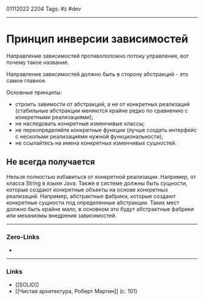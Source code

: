 01112022 2204
Tags: #z #dev 

---
# Принцип инверсии зависимостей

Направление зависимостей противоположно потоку управления, вот почему такое название.

Направление зависимостей должно быть в сторону абстракций - это самое главное.

Основные принципы:
- строить завимости от абстракций, а не от конкретных реализаций (стабильные абстракции меняются крайне редко по сравнению с конкретными реализациями);
- не наследовать конкретные изменчивые классы;
- не переопределяйте  конкретные функции (лучше создать интерфейс с нескольми реализациями нужной функциональности);
- не ссылайтесь на имена конкретных изменчивых сушностей.

## Не всегда получается

Нельзя полностью избавиться от конкретной реализации. Например, от класса String в языке Java. Также в системе должны быть сущности, которые создают конкретные объекты на основе конкретных реализаций. Например, абстрактные фабрики, которые создают конкретные сущности под определенные абстракции. Таких мест должно быть крайне мало, в основном это будут абстрактные фабрики или механизмы внедрения зависимостей.

---
### Zero-Links
- 

---
### Links
- [[SOLID]]
- [[Чистая архитектура, Роберт Мартин]] (с. 101)